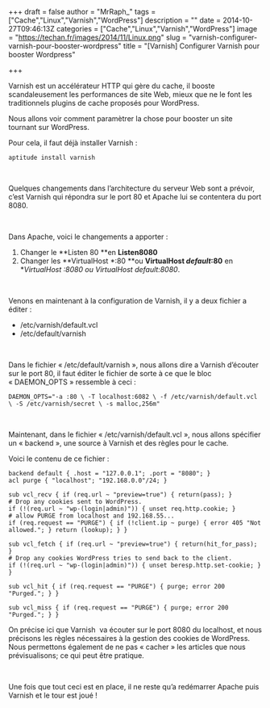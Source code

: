 +++
draft = false
author = "MrRaph_"
tags = ["Cache","Linux","Varnish","WordPress"]
description = ""
date = 2014-10-27T09:46:13Z
categories = ["Cache","Linux","Varnish","WordPress"]
image = "https://techan.fr/images/2014/11/Linux.png"
slug = "varnish-configurer-varnish-pour-booster-wordpress"
title = "[Varnish] Configurer Varnish pour booster Wordpress"

+++


Varnish est un accélérateur HTTP qui gère du cache, il booste scandaleusement les performances de site Web, mieux que ne le font les traditionnels plugins de cache proposés pour WordPress.

Nous allons voir comment paramètrer la chose pour booster un site tournant sur WordPress.  

 Pour cela, il faut déjà installer Varnish :

    aptitude install varnish

 

Quelques changements dans l’architecture du serveur Web sont a prévoir, c’est Varnish qui répondra sur le port 80 et Apache lui se contentera du port 8080.

 

Dans Apache, voici le changements a apporter :

1. Changer le **Listen 80 **en **Listen8080**
2. Changer les **VirtualHost *:80 **ou **VirtualHost _default_:80** en **VirtualHost *:8080 ou VirtualHost _default_:8080**.

 

Venons en maintenant à la configuration de Varnish, il y a deux fichier a éditer :

- /etc/varnish/default.vcl
- /etc/default/varnish

 

Dans le fichier « /etc/default/varnish », nous allons dire a Varnish d’écouter sur le port 80, il faut éditer le fichier de sorte à ce que le bloc « DAEMON_OPTS » ressemble à ceci :

    DAEMON_OPTS="-a :80 \ -T localhost:6082 \ -f /etc/varnish/default.vcl \ -S /etc/varnish/secret \ -s malloc,256m"

 

Maintenant, dans le fichier « /etc/varnish/default.vcl », nous allons spécifier un « backend », une source à Varnish et des règles pour le cache.

Voici le contenu de ce fichier :

    backend default { .host = "127.0.0.1"; .port = "8080"; }
    acl purge { "localhost"; "192.168.0.0"/24; }

    sub vcl_recv { if (req.url ~ "preview=true") { return(pass); }
    # Drop any cookies sent to WordPress.
    if (!(req.url ~ "wp-(login|admin)")) { unset req.http.cookie; }
    # allow PURGE from localhost and 192.168.55...
    if (req.request == "PURGE") { if (!client.ip ~ purge) { error 405 "Not allowed."; } return (lookup); } }

    sub vcl_fetch { if (req.url ~ "preview=true") { return(hit_for_pass); }
    # Drop any cookies WordPress tries to send back to the client.
    if (!(req.url ~ "wp-(login|admin)")) { unset beresp.http.set-cookie; } }

    sub vcl_hit { if (req.request == "PURGE") { purge; error 200 "Purged."; } }

    sub vcl_miss { if (req.request == "PURGE") { purge; error 200 "Purged."; } }

On précise ici que Varnish  va écouter sur le port 8080 du localhost, et nous précisons les règles nécessaires à la gestion des cookies de WordPress. Nous permettons également de ne pas « cacher » les articles que nous prévisualisons; ce qui peut être pratique.

 

Une fois que tout ceci est en place, il ne reste qu’a redémarrer Apache puis Varnish et le tour est joué !
